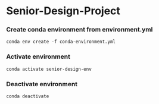 # Senior-Design-Project

### Create conda environment from environment.yml
`conda env create -f conda-environment.yml`

### Activate environment
`conda activate senior-design-env`

### Deactivate environment
`conda deactivate`
